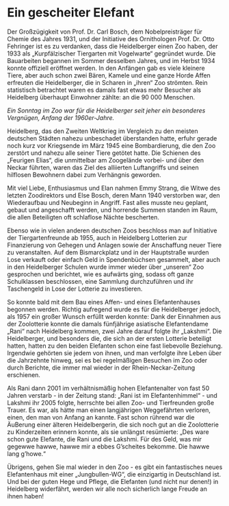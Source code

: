 # Ein gescheiter Elefant

Der Großzügigkeit von Prof. Dr. Carl Bosch, dem Nobelpreisträger für Chemie des Jahres 1931, und der Initiative des Ornithologen Prof. Dr. Otto Fehringer ist es zu verdanken, dass die Heidelberger einen Zoo haben, der 1933 als „Kurpfälzischer Tiergarten mit Vogelwarte“ gegründet wurde. Die Bauarbeiten begannen im Sommer desselben Jahres, und im Herbst 1934 konnte offiziell eröffnet werden. In den Anfängen gab es viele kleinere Tiere, aber auch schon zwei Bären, Kamele und eine ganze Horde Affen erfreuten die Heidelberger, die in Scharen
in „ihren“ Zoo strömten. Rein statistisch betrachtet waren es damals fast etwas mehr Besucher als Heidelberg überhaupt Einwohner zählte: an die 90 000 Menschen.

*Ein Sonntag im Zoo war für die Heidelberger seit jeher ein besonderes Vergnügen, Anfang der 1960er-Jahre.*

Heidelberg, das den Zweiten Weltkrieg im Vergleich zu den meisten deutschen Städten nahezu unbeschadet überstanden hatte, erfuhr gerade noch kurz vor Kriegsende im März 1945 eine Bombardierung, die den Zoo zerstört und nahezu alle seiner Tiere getötet hatte. Die Schienen des „Feurigen Elias“, die unmittelbar am Zoogelände vorbei- und über den Neckar führten, waren das Ziel des alliierten Luftangriffs und seinen hilflosen Bewohnern dabei zum Verhängnis geworden.

Mit viel Liebe, Enthusiasmus und Elan nahmen Emmy Strang, die Witwe des letzten Zoodirektors und Else Bosch, deren Mann 1940 verstorben war, den Wiederaufbau und Neubeginn in Angriff. Fast alles musste neu geplant, gebaut und angeschafft werden, und horrende Summen standen im Raum, die allen Beteiligten oft schlaflose Nächte bescherten. 

Ebenso wie in vielen anderen deutschen Zoos beschloss man auf Initiative der Tiergartenfreunde ab 1955, auch in Heidelberg Lotterien zur Finanzierung von Gehegen und Anlagen
sowie der Anschaffung neuer Tiere zu veranstalten. Auf dem Bismarckplatz und in der Hauptstraße wurden Lose verkauft oder einfach Geld in Spendenbüchsen gesammelt, aber auch in den Heidelberger Schulen wurde immer wieder über „unseren“ Zoo gesprochen und berichtet, wie es aufwärts ging, sodass oft ganze Schulklassen beschlossen, eine Sammlung durchzuführen und ihr Taschengeld in Lose der Lotterie zu investieren.

So konnte bald mit dem Bau eines Affen- und eines Elefantenhauses begonnen werden. Richtig aufregend wurde es für die Heidelberger jedoch, als 1957 ein großer Wunsch erfüllt werden konnte: Dank der Einnahmen aus der Zoolotterie konnte die damals fünfjährige asiatische Elefantendame „Rani“ nach Heidelberg kommen, zwei Jahre darauf folgte ihr „Lakshmi“. Die Heidelberger, und besonders die, die sich an der ersten Lotterie beteiligt hatten, hatten zu den beiden Elefanten schon eine fast liebevolle Beziehung. Irgendwie gehörten sie jedem
von ihnen, und man verfolgte ihre Leben über die Jahrzehnte hinweg, sei es bei regelmäßigen Besuchen im Zoo oder durch Berichte, die immer mal wieder in der Rhein-Neckar-Zeitung
erschienen.

Als Rani dann 2001 im verhältnismäßig hohen Elefantenalter von fast 50 Jahren verstarb - in der Zeitung stand: „Rani ist im Elefantenhimmel“ - und Lakshmi ihr 2005 folgte, herrschte
bei allen Zoo- und Tierfreunden große Trauer. Es war, als hätte man einen langjährigen Weggefährten verloren, einen, den man von Anfang an kannte. Fast schon rührend war die ÄuBerung einer älteren Heidelbergerin, die sich noch gut an die Zoolotterie zu Kinderzeiten erinnern konnte, als sie unlängst resümierte: „Des ware schon gute Elefante, die Rani und die
Lakshmi. Für des Geld, was mir gegewwe hawwe, hawwe mir a ebbes G’scheites bekomme. Die hawwe lang g’howe.“

Übrigens, gehen Sie mal wieder in den Zoo - es gibt ein fantastisches neues Elefantenhaus mit einer „Jungbullen-WG“, die einzigartig in Deutschland ist. Und bei der guten Hege und Pflege, die Elefanten (und nicht nur denen!) in Heidelberg widerfährt, werden wir alle noch sicherlich lange Freude an ihnen haben! 